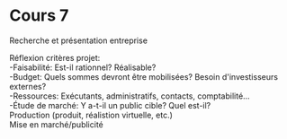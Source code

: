 # Cours 7
Recherche et présentation entreprise

Réflexion critères projet:  
-Faisabilité: Est-il rationnel? Réalisable?  
-Budget: Quels sommes devront être mobilisées? Besoin d'investisseurs externes?  
-Ressources: Exécutants, administratifs, contacts, comptabilité...  
-Étude de marché: Y a-t-il un public cible? Quel est-il?  
Production (produit, réalistion virtuelle, etc.)  
Mise en marché/publicité  
